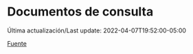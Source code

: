# Documentos de consulta

Última actualización/Last update: 2022-04-07T19:52:00-05:00

 [Fuente](https://coronavirus.gob.mx/documentos-de-consulta/)
